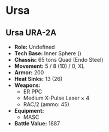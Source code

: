 # Ursa
## Ursa URA-2A
- **Role:** Undefined
- **Tech Base:** Inner Sphere ()
- **Chassis:** 65 tons Quad (Endo Steel)
- **Movement:** 5 / 8 (10) / 0, XL
- **Armor:** 200
- **Heat Sinks:** 13 (26)
- **Weapons:**
  - ER PPC
  - Medium X-Pulse Laser × 4
  - RAC/2 (ammo: 45)
- **Equipment:**
  - MASC
- **Battle Value:** 1887

